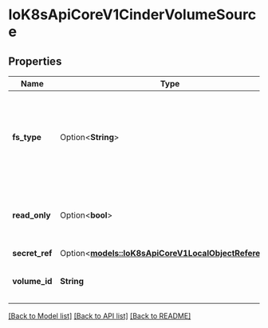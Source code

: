 # IoK8sApiCoreV1CinderVolumeSource

## Properties

Name | Type | Description | Notes
------------ | ------------- | ------------- | -------------
**fs_type** | Option<**String**> | fsType is the filesystem type to mount. Must be a filesystem type supported by the host operating system. Examples: \"ext4\", \"xfs\", \"ntfs\". Implicitly inferred to be \"ext4\" if unspecified. More info: https://examples.k8s.io/mysql-cinder-pd/README.md | [optional]
**read_only** | Option<**bool**> | readOnly defaults to false (read/write). ReadOnly here will force the ReadOnly setting in VolumeMounts. More info: https://examples.k8s.io/mysql-cinder-pd/README.md | [optional]
**secret_ref** | Option<[**models::IoK8sApiCoreV1LocalObjectReference**](io.k8s.api.core.v1.LocalObjectReference.md)> |  | [optional]
**volume_id** | **String** | volumeID used to identify the volume in cinder. More info: https://examples.k8s.io/mysql-cinder-pd/README.md | 

[[Back to Model list]](../README.md#documentation-for-models) [[Back to API list]](../README.md#documentation-for-api-endpoints) [[Back to README]](../README.md)


